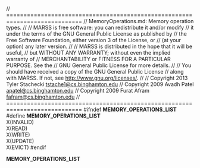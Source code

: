 // ============================================================================
//  MemoryOperations.md: Memory operation types.
//
//  MARSS is free software: you can redistribute it and/or modify
//  it under the terms of the GNU General Public License as published by
//  the Free Software Foundation, either version 3 of the License, or
//  (at your option) any later version.
//
//  MARSS is distributed in the hope that it will be useful,
//  but WITHOUT ANY WARRANTY; without even the implied warranty of
//  MERCHANTABILITY or FITNESS FOR A PARTICULAR PURPOSE.  See the
//  GNU General Public License for more details.
//
//  You should have received a copy of the GNU General Public License
//  along with MARSS.  If not, see <http://www.gnu.org/licenses/>.
//
//  Copyright 2013 Tyler Stachecki <tstache1@cs.binghamton.edu>
//  Copyright 2009 Avadh Patel <apatel@cs.binghamton.edu>
//  Copyright 2009 Furat Afram <fafram@cs.binghamton.edu>
// ============================================================================
#ifndef __MEMORY_OPERATIONS_LIST__
#define __MEMORY_OPERATIONS_LIST__ \
  X(INVALID) \
	X(READ) \
	X(WRITE) \
	X(UPDATE) \
	X(EVICT)
#endif

__MEMORY_OPERATIONS_LIST__

